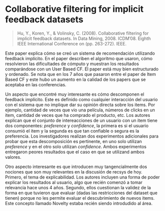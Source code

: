 # Collaborative filtering for implicit feedback datasets
> Hu, Y., Koren, Y., & Volinsky, C. (2008). Collaborative filtering for implicit feedback datasets. In Data Mining, 2008. ICDM’08. Eighth IEEE International Conference on (pp. 263-272). IEEE.

Este paper explica cómo se creó un sistema de recomendación utilizando feedback implícito. En el paper describen el algoritmo que usaron, cómo resolvieron las dificultades de cómputo y muestran los resultados comparándose con un User Based CF. El paper está muy bien estructurado y ordenado. Se nota que en los 7 años que pasaron entre el paper de Item Based CF y este hubo un aumento en la calidad de los papers que se aceptaba en las conferencias.

Un aspecto que encontré muy interesante es cómo descomponen el feedback implícito. Este es definido como cualquier interacción del usuario con el sistema que no implique dar su opinión directa sobre los items. Por ejemplo, cantidad de veces que vio una película, números de clicks en un item, cantidad de veces que ha comprado el producto, etc. Los autores explican que el conjunto de intereacciones de un usuario con un item tiene dos componentes: _preference_ y _confidence_, la primera es si el usuario consumió el item y la segunda es que tan confiable o segura es la preferencia. Los investigadores realizan dos experimentos adicionales para probar que esta descomposición es pertinente, en uno solo utilizan _preference_ y en el otro solo utilizan _confidence_. Ambos experimentos entregaron peores resultados que el caso en que se utilizand ambos valores.

Otro aspecto interesante es que introducen muy tangencialmente dos nociones que son muy relevantes en la discusión de recsys de hoy. Primero, el tema de explicabilidad. Los autores incluyen una forma de poder explicar los resultados al usuario, algo que recién comenzó a tomar relevancia hace unos 4 años. Segundo, ellos cuestionan la validez de la forma en que tuvieron que evaluar (dadas las restricciones del dataset que tienen) porque no les permite evaluar el descubrimiento de nuevos items. Este concepto llamado Novelty estaba recién siendo introdudido al área.
